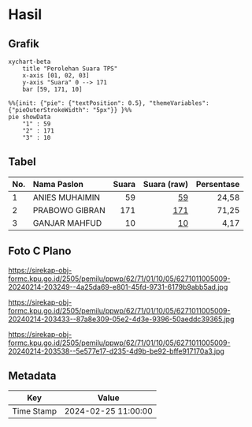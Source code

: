 # Hasil

## Grafik

```mermaid
xychart-beta
    title "Perolehan Suara TPS"
    x-axis [01, 02, 03]
    y-axis "Suara" 0 --> 171
    bar [59, 171, 10]
```

```mermaid
%%{init: {"pie": {"textPosition": 0.5}, "themeVariables": {"pieOuterStrokeWidth": "5px"}} }%%
pie showData
    "1" : 59
    "2" : 171
    "3" : 10
```

## Tabel

| No. | Nama Paslon    | Suara | Suara (raw) | Persentase |
|:--- |:-------------- | -----:| -----------:| ----------:|
| 1   | ANIES MUHAIMIN | 59    | [59][p-1]   | 24,58      |
| 2   | PRABOWO GIBRAN | 171   | [171][p-2]  | 71,25      |
| 3   | GANJAR MAHFUD  | 10    | [10][p-3]   | 4,17       |


[p-1]: https://github.com/gigit-pemilu/pemilu-2024-62-kalimantan-tengah/blob/main/pilpres/hitung-suara/sub/62-kalimantan-tengah/sub/71-kota-palangkaraya/sub/01-pahandut/sub/1005-pahandut-seberang/sub/009-tps/sub/paslon-1.txt
[p-2]: https://github.com/gigit-pemilu/pemilu-2024-62-kalimantan-tengah/blob/main/pilpres/hitung-suara/sub/62-kalimantan-tengah/sub/71-kota-palangkaraya/sub/01-pahandut/sub/1005-pahandut-seberang/sub/009-tps/sub/paslon-2.txt
[p-3]: https://github.com/gigit-pemilu/pemilu-2024-62-kalimantan-tengah/blob/main/pilpres/hitung-suara/sub/62-kalimantan-tengah/sub/71-kota-palangkaraya/sub/01-pahandut/sub/1005-pahandut-seberang/sub/009-tps/sub/paslon-3.txt

## Foto C Plano

https://sirekap-obj-formc.kpu.go.id/2505/pemilu/ppwp/62/71/01/10/05/6271011005009-20240214-203249--4a25da69-e801-45fd-9731-6179b9abb5ad.jpg

https://sirekap-obj-formc.kpu.go.id/2505/pemilu/ppwp/62/71/01/10/05/6271011005009-20240214-203433--87a8e309-05e2-4d3e-9396-50aeddc39365.jpg

https://sirekap-obj-formc.kpu.go.id/2505/pemilu/ppwp/62/71/01/10/05/6271011005009-20240214-203538--5e577e17-d235-4d9b-be92-bffe917170a3.jpg


## Metadata

| Key        | Value               |
| ---------- | ------------------- |
| Time Stamp | 2024-02-25 11:00:00 |



